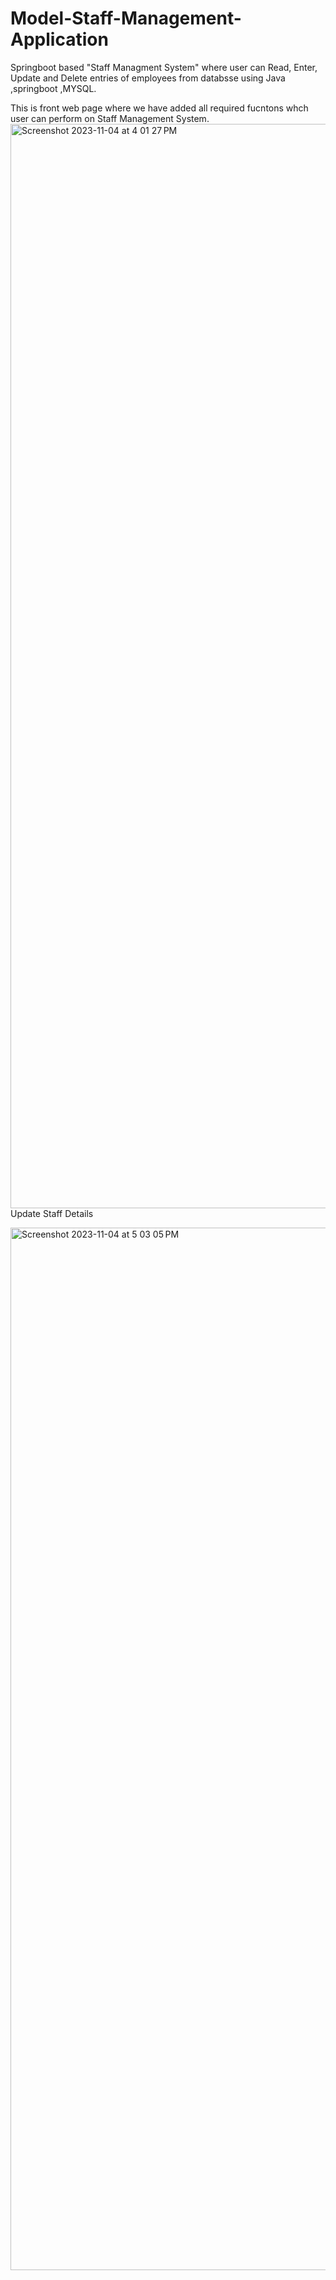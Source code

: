 # Model-Staff-Management-Application

Springboot based "Staff Managment System" where user can Read, Enter, Update and Delete entries of employees from databsse using Java ,springboot ,MYSQL.

This is front web page where we have added all required fucntons whch user can perform on Staff Management System.
<img width="1735" alt="Screenshot 2023-11-04 at 4 01 27 PM" src="https://github.com/chinnaraja19/Model-Staff-Management-Application-/assets/76144148/99f002ec-7f80-49a7-92a3-48ebe739b3ba">
Update Staff Details

<img width="1668" alt="Screenshot 2023-11-04 at 5 03 05 PM" src="https://github.com/chinnaraja19/Model-Staff-Management-Application-/assets/76144148/465f1198-af80-45fc-81f1-6c1498a128ec">
